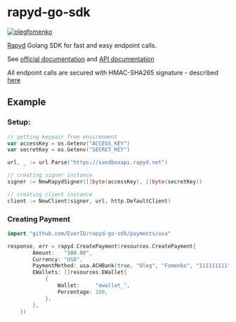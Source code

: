 # rapyd-go-sdk

[![olegfomenko](https://circleci.com/gh/olegfomenko/rapyd-go-sdk.svg?style=shield)](https://circleci.com/gh/olegfomenko/rapyd-go-sdk)

[Rapyd](https://rapyd.net/) Golang SDK for fast and easy endpoint calls.

See [official documentation](https://docs.rapyd.net/build-with-rapyd/docs/getting-started)
and [API documentation](https://docs.rapyd.net/build-with-rapyd/reference/rapyd-overview)

All endpoint calls are secured with HMAC-SHA265 signature -
described [here](https://docs.rapyd.net/build-with-rapyd/reference/message-security)

## Example

### Setup:

```go
// getting keypair from environment
var accessKey = os.Getenv("ACCESS_KEY")
var secretKey = os.Getenv("SECRET_KEY")

url, _ := url.Parse("https://sandboxapi.rapyd.net")

// creating signer instance
signer := NewRapydSigner([]byte(accessKey), []byte(secretKey))

// creating client instance
client := NewClient(signer, url, http.DefaultClient)
```

### Creating Payment
```go
import "github.com/EverID/rapyd-go-sdk/payments/usa"
```

```go
response, err = rapyd.CreatePayment(resources.CreatePayment{
		Amount:   "100.00",
		Currency: "USD",
		PaymentMethod: usa.ACHBank(true, "Oleg", "Fomenko", "111111111", "111111", "111111"),
		EWallets: []resources.EWallet{
			{
				Wallet:     "ewallet_",
				Percentage: 100,
			},
		},
	})
```